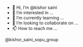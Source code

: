- 👋 Hi, I’m @kishor saini
- 👀 I’m interested in ...
- 🌱 I’m currently learning ...
- 💞️ I’m looking to collaborate on ...
- 📫 How to reach me ...

<!---
Sopugropu/Sopugropu is a ✨ special ✨ repository because its `README.md` (this file) appears on your GitHub profile.
You can click the Preview link to take a look at your changes.
--->








@kishor_saini_sopu_group 
